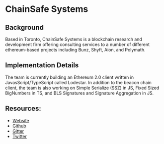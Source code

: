 # ChainSafe Systems

## Background

Based in Toronto, ChainSafe Systems is a blockchain research and development firm offering consulting services to a number of different ethereum-based projects including Bunz, Shyft, Aion, and Polymath.

## Implementation Details

The team is currently building an Ethereum 2.0 client written in JavasScript/TypeScript called Lodestar. In addition to the beacon chain client, the team is also working on Simple Serialize \(SSZ\) in JS, Fixed Sized BigNumbers in TS, and BLS Signatures and Signature Aggregation in JS.

## Resources:

* [Website](https://chainsafe.io/)
* [Github](https://github.com/ChainSafeSystems/lodestar)
* [Gitter](https://gitter.im/chainsafe/lodestar)
* [Twitter](https://twitter.com/chainsafeth)

